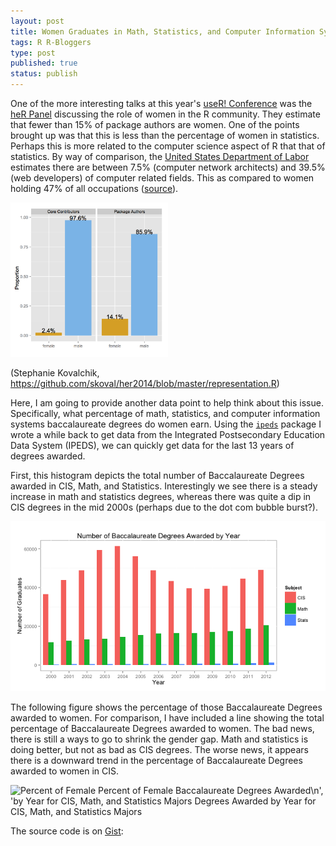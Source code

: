 ```yaml
--- 
layout: post
title: Women Graduates in Math, Statistics, and Computer Information Systems
tags: R R-Bloggers
type: post
published: true
status: publish
---
```


One of the more interesting talks at this year's [useR! Conference](http://user2014.stat.ucla.edu/) was the [heR Panel](https://github.com/skoval/her2014) discussing the role of women in the R community. They estimate that fewer than 15% of package authors are women. One of the points brought up was that this is less than the percentage of women in statistics. Perhaps this is more related to the computer science aspect of R that that of statistics. By way of comparison, the [United States Department of Labor](http://www.dol.gov) estimates there are between 7.5% (computer network architects) and 39.5% (web developers) of computer related fields. This as compared to women holding 47% of all occupations ([source](http://www.dol.gov/wb/stats/Computer-information-technology.htm)). 

<img src='https://raw.githubusercontent.com/skoval/her2014/master/women_represent.png' width='50%' alt='R Package Maintainers' />

(Stephanie Kovalchik, https://github.com/skoval/her2014/blob/master/representation.R)

Here, I am going to provide another data point to help think about this issue. Specifically, what percentage of math, statistics, and computer information systems baccalaureate degrees do women earn. Using the [`ipeds`](https://github.com/jbryer/ipeds) package I wrote a while back to get data from the Integrated Postsecondary Education Data System (IPEDS), we can quickly get data for the last 13 years of degrees awarded.

First, this histogram depicts the total number of Baccalaureate Degrees awarded in CIS, Math, and Statistics. Interestingly we see there is a steady increase in math and statistics degrees, whereas there was quite a dip in CIS degrees in the mid 2000s (perhaps due to the dot com bubble burst?).

![Number of Baccalaureate Degrees Awarded by Year](/images/ipeds-degrees.png)

The following figure shows the percentage of those Baccalaureate Degrees awarded to women. For comparison, I have included a line showing the total percentage of Baccalaureate Degrees awarded to women. The bad news, there is still a ways to go to shrink the gender gap. Math and statistics is doing better, but not as bad as CIS degrees. The worse news, it appears there is a downward trend in the percentage of Baccalaureate Degrees awarded to women in CIS.

![Percent of Female Percent of Female Baccalaureate Degrees Awarded\n',
				   'by Year for CIS, Math, and Statistics Majors Degrees Awarded by Year for CIS, Math, and Statistics Majors](/images/ipeds-degrees-gender.png)

The source code is on [Gist](https://gist.github.com/jbryer/11ad6956dff589ec4f3c):

<script src="https://gist.github.com/jbryer/11ad6956dff589ec4f3c.js"></script>
